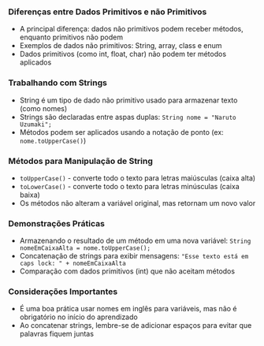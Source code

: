 ### Diferenças entre Dados Primitivos e não Primitivos

- A principal diferença: dados não primitivos podem receber métodos, enquanto primitivos não podem
- Exemplos de dados não primitivos: String, array, class e enum
- Dados primitivos (como int, float, char) não podem ter métodos aplicados

### Trabalhando com Strings

- String é um tipo de dado não primitivo usado para armazenar texto (como nomes)
- Strings são declaradas entre aspas duplas: `String nome = "Naruto Uzumaki";`
- Métodos podem ser aplicados usando a notação de ponto (ex: `nome.toUpperCase()`)

### Métodos para Manipulação de String

- `toUpperCase()` - converte todo o texto para letras maiúsculas (caixa alta)
- `toLowerCase()` - converte todo o texto para letras minúsculas (caixa baixa)
- Os métodos não alteram a variável original, mas retornam um novo valor

### Demonstrações Práticas

- Armazenando o resultado de um método em uma nova variável: `String nomeEmCaixaAlta = nome.toUpperCase();`
- Concatenação de strings para exibir mensagens: `"Esse texto está em caps lock: " + nomeEmCaixaAlta`
- Comparação com dados primitivos (int) que não aceitam métodos

### Considerações Importantes

- É uma boa prática usar nomes em inglês para variáveis, mas não é obrigatório no início do aprendizado
- Ao concatenar strings, lembre-se de adicionar espaços para evitar que palavras fiquem juntas